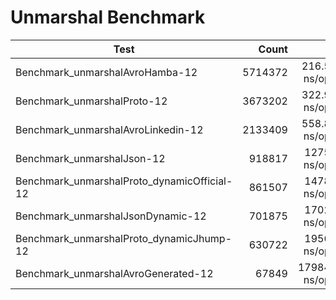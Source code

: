 # Unmarshal Benchmark 

| Test                                        | Count   |             |            |               |
|---------------------------------------------|--------:|------------:|-----------:|--------------:|
| Benchmark_unmarshalAvroHamba-12             | 5714372 | 216.5 ns/op | 48 B/op    | 1 allocs/op   |
| Benchmark_unmarshalProto-12                 | 3673202 | 322.9 ns/op | 104 B/op   | 3 allocs/op   |
| Benchmark_unmarshalAvroLinkedin-12          | 2133409 | 558.8 ns/op | 544 B/op   | 10 allocs/op  |
| Benchmark_unmarshalJson-12                  | 918817  | 1275 ns/op  | 264 B/op   | 6 allocs/op   |
| Benchmark_unmarshalProto_dynamicOfficial-12 | 861507  | 1478 ns/op  | 640 B/op   | 12 allocs/op  |
| Benchmark_unmarshalJsonDynamic-12           | 701875  | 1702 ns/op  | 784 B/op   | 23 allocs/op  |
| Benchmark_unmarshalProto_dynamicJhump-12    | 630722  | 1956 ns/op  | 608 B/op   | 22 allocs/op  |
| Benchmark_unmarshalAvroGenerated-12         | 67849   | 17984 ns/op | 14208 B/op | 252 allocs/op |
